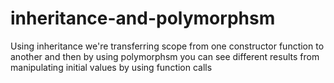 # inheritance-and-polymorphsm

Using inheritance we're transferring scope from one constructor function to another and then by using polymorphsm you can see different results from manipulating initial values by using function calls
